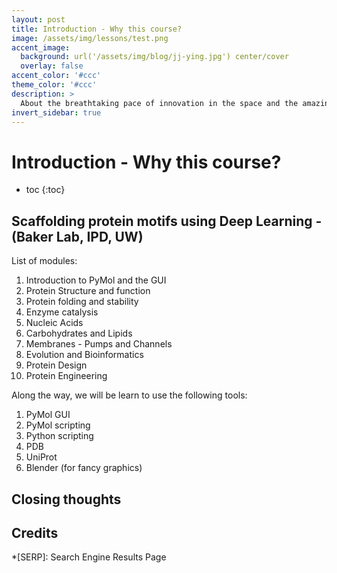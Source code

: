 ```yaml
---
layout: post
title: Introduction - Why this course?
image: /assets/img/lessons/test.png
accent_image: 
  background: url('/assets/img/blog/jj-ying.jpg') center/cover
  overlay: false
accent_color: '#ccc'
theme_color: '#ccc'
description: >
  About the breathtaking pace of innovation in the space and the amazing community that drives it
invert_sidebar: true
---
```


# Introduction - Why this course?



* toc
{:toc}


## Scaffolding protein motifs using Deep Learning - (Baker Lab, IPD, UW)

List of modules: 

1. Introduction to PyMol and the GUI
2. Protein Structure and function
3. Protein folding and stability
4. Enzyme catalysis
5. Nucleic Acids
6. Carbohydrates and Lipids
7. Membranes - Pumps and Channels
8. Evolution and Bioinformatics
9. Protein Design
10. Protein Engineering

Along the way, we will be learn to use the following tools:

1. PyMol GUI
2. PyMol scripting
3. Python scripting
4. PDB
5. UniProt
6. Blender (for fancy graphics)


## Closing thoughts


## Credits



*[SERP]: Search Engine Results Page
